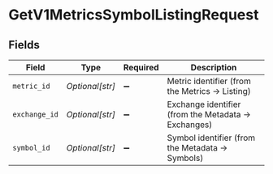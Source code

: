 # GetV1MetricsSymbolListingRequest


## Fields

| Field                                                | Type                                                 | Required                                             | Description                                          |
| ---------------------------------------------------- | ---------------------------------------------------- | ---------------------------------------------------- | ---------------------------------------------------- |
| `metric_id`                                          | *Optional[str]*                                      | :heavy_minus_sign:                                   | Metric identifier (from the Metrics -> Listing)      |
| `exchange_id`                                        | *Optional[str]*                                      | :heavy_minus_sign:                                   | Exchange identifier (from the Metadata -> Exchanges) |
| `symbol_id`                                          | *Optional[str]*                                      | :heavy_minus_sign:                                   | Symbol identifier (from the Metadata -> Symbols)     |